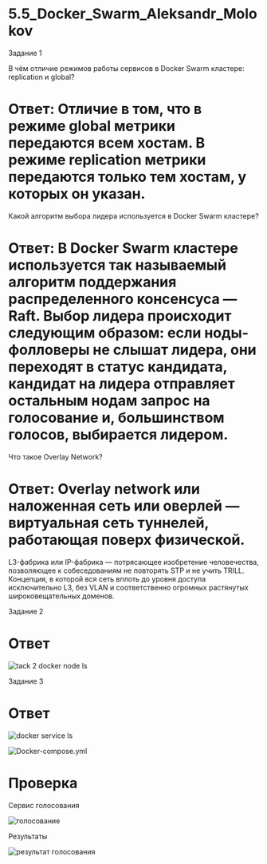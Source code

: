 # 5.5_Docker_Swarm_Aleksandr_Molokov

Задание 1

В чём отличие режимов работы сервисов в Docker Swarm кластере: replication и global?

# Ответ: Отличие в том, что в режиме global метрики передаются всем хостам. В режиме replication метрики передаются только тем хостам, у которых он указан.

Какой алгоритм выбора лидера используется в Docker Swarm кластере?

# Ответ: В Docker Swarm кластере используется так называемый алгоритм поддержания распределенного консенсуса — Raft. Выбор лидера происходит следующим образом: если ноды-фолловеры не слышат лидера, они переходят в статус кандидата, кандидат на лидера отправляет остальным нодам запрос на голосование и, большинством голосов, выбирается лидером.

Что такое Overlay Network?

# Ответ: Overlay network или наложенная сеть или оверлей — виртуальная сеть туннелей, работающая поверх физической.
L3-фабрика или IP-фабрика — потрясающее изобретение человечества, позволяющее к собеседованиям не повторять STP и не учить TRILL. Концепция, в которой вся сеть вплоть до уровня доступа исключительно L3, без VLAN и соответственно огромных растянутых широковещательных доменов.


Задание 2
# Ответ

![tack 2 docker node ls](https://user-images.githubusercontent.com/109212419/233840451-74519d1f-b7dc-4279-b853-bb0e0e8b075a.jpg)

Задание 3
# Ответ
![docker service ls](https://user-images.githubusercontent.com/109212419/233840465-f97b522d-f544-4953-b650-6fdfca081113.jpg)

![Docker-compose.yml](https://github.com/ALEMOLOKOV/5.5_Docker_Swarm_Aleksandr_Molokov/blob/e9ed3c38aaea3838906bf35b3499ca20c5a71785/docker-compose.yml)

# Проверка
Сервис голосования

![голосование](https://user-images.githubusercontent.com/109212419/233840626-192ca332-d4f7-4466-a1c2-4d396d50b2f3.jpg)

Результаты

![результат голосования](https://user-images.githubusercontent.com/109212419/233840640-e01265a9-0a40-4139-93ed-a63050ab0c43.jpg)



